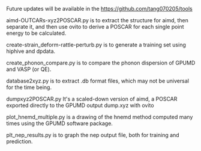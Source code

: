
Future updates will be available in the  https://github.com/tang070205/tools


aimd-OUTCARs-xyz2POSCAR.py is to extract the structure for aimd, then separate it, and then use ovito to derive a POSCAR for each single point energy to be calculated.

create-strain_deform-rattle-perturb.py is to generate a training set using hiphive and dpdata.

create_phonon_compare.py is to compare the phonon dispersion of GPUMD and VASP (or QE).

database2xyz.py is to extract .db format files, which may not be universal for the time being.

dumpxyz2POSCAR.py It's a scaled-down version of aimd, a POSCAR exported directly to the GPUMD output dump.xyz with ovito

plot_hnemd_multiple.py is a drawing of the hnemd method computed many times using the GPUMD software package.

plt_nep_results.py is to graph the nep output file, both for training and prediction.

